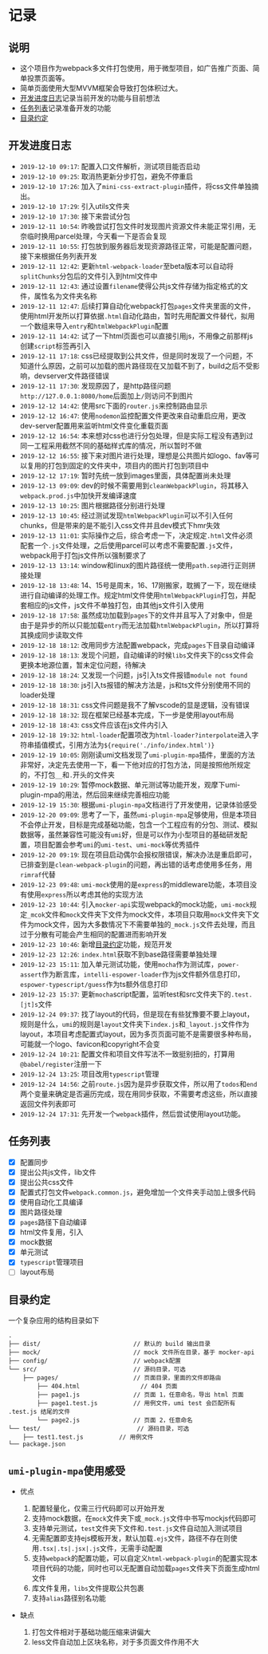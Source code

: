 # 记录

## 说明

- 这个项目作为webpack多文件打包使用，用于微型项目，如广告推广页面、简单投票页面等。
- 简单页面使用大型MVVM框架会导致打包体积过大。
- [开发进度日志](#开发进度日志)记录当前开发的功能与目前想法
- [任务列表](#任务列表)记录准备开发的功能
- [目录约定](#目录约定)

## 开发进度日志

- `2019-12-10 09:17`: 配置入口文件解析，测试项目能否启动
- `2019-12-10 09:25`: 取消热更新分步打包，避免不停重启
- `2019-12-10 17:26`: 加入了`mini-css-extract-plugin`插件，将css文件单独摘出。
- `2019-12-10 17:29`: 引入utils文件夹
- `2019-12-10 17:30`: 接下来尝试分包
- `2019-12-11 10:54`: 昨晚尝试打包文件时发现图片资源文件未能正常引用，无奈临时换用parcel处理，今天看一下是否会复现
- `2019-12-11 10:55`: 打包放到服务器后发现资源路径正常，可能是配置问题，接下来根据任务列表开发
- `2019-12-11 12:42`: 更新`html-webpack-loader`至beta版本可以自动将`splitChunks`分包后的文件引入到html文件中
- `2019-12-11 12:43`: 通过设置`filename`使得公共js文件存储为指定格式的文件，属性名为文件夹名称
- `2019-12-11 12:47`: 后续打算自动化webpack打包`pages`文件夹里面的文件，使用html开发所以打算依据`.html`自动化路由，暂时先用配置文件替代，拟用一个数组来导入`entry`和`htmlWebpackPlugin`配置
- `2019-12-11 14:42`: 试了一下html页面也可以直接引用js，不用像之前那样js创建`script`标签再引入
- `2019-12-11 17:18`: css已经提取到公共文件，但是同时发现了一个问题，不知道什么原因，之前可以加载的图片路径现在又加载不到了，build之后不受影响，devserver文件路径错误
- `2019-12-11 17:30`: 发现原因了，是http路径问题`http://127.0.0.1:8080/home`后面加上`/`则访问不到图片
- `2019-12-12 14:42`: 使用src下面的`router.js`来控制路由显示
- `2019-12-12 16:47`: 使用`nodemon`监控配置文件更改来自动重启应用，更改dev-server配置用来监听html文件变化重载页面
- `2019-12-12 16:54`: 本来想对css也进行分包处理，但是实际工程没有遇到过同一工程采用截然不同的基础样式库的情况，所以暂时不做
- `2019-12-12 16:55`: 接下来对图片进行处理，理想是公共图片如logo、fav等可以复用的打包到固定的文件夹中，项目内的图片打包到项目中
- `2019-12-12 17:19`: 暂时先统一放到images里面，具体配置尚未处理
- `2019-12-13 09:09`: dev的时候不需要用到`cleanWebpackPlugin`，将其移入`webpack.prod.js`中加快开发编译速度
- `2019-12-13 10:25`: 图片根据路径分别进行处理
- `2019-12-13 10:45`: 经过测试发现`htmlWebpackPlugin`可以不引入任何chunks，但是带来的是不能引入css文件并且dev模式下hmr失效
- `2019-12-13 11:01`: 实际操作之后，综合考虑一下，决定规定`.html`文件必须配套一个`.js`文件处理，之后使用parcel可以考虑不需要配置`.js`文件，webpack用于打包js文件所以强制要求了
- `2019-12-13 13:14`: window和linux的图片路径统一使用`path.sep`进行正则拼接处理
- `2019-12-18 13:48`: 14、15号是周末，16、17刚搬家，耽搁了一下，现在继续进行自动编译的处理工作。规定html文件使用`htmlWebpackPlugin`打包，并配套相应的js文件，js文件不单独打包，由其他js文件引入使用
- `2019-12-18 17:58`: 虽然成功加载到`pages`下的文件并且写入了对象中，但是由于是异步的所以只能加载`entry`而无法加载`htmlWebpackPlugin`，所以打算将其换成同步读取文件
- `2019-12-18 18:12`: 改用同步方法配置webpack，完成`pages`下目录自动编译
- `2019-12-18 18:13`: 发现个问题，自动编译的时候`libs`文件夹下的css文件会更换本地源位置，暂未定位问题，待解决
- `2019-12-18 18:24`: 又发现一个问题，js引入ts文件报错`module not found`
- `2019-12-18 18:30`: js引入ts报错的解决方法是，js和ts文件分别使用不同的loader处理
- `2019-12-18 18:31`: css文件问题是我不了解vscode的显是逻辑，没有错误
- `2019-12-18 18:32`: 现在框架已经基本完成，下一步是使用layout布局
- `2019-12-18 18:43`: css文件应该在js文件内引入
- `2019-12-18 19:32`: `html-loader`配置项改为`html-loader?interpolate`进入字符串插值模式，引用方法为`${require('./info/index.html')}`
- `2019-12-19 10:05`: 刚刚读umi文档发现了`umi-plugin-mpa`插件，里面的方法非常好，决定先去使用一下，看一下他对应的打包方法，同是按照他所规定的，不打包`__`和`.`开头的文件夹
- `2019-12-19 10:29`: 暂停mock数据、单元测试等功能开发，观摩下umi-plugin-mpa的用法，然后回来继续完善相应功能
- `2019-12-19 15:30`: 根据`umi-plugin-mpa`文档进行了开发使用，记录体验感受
- `2019-12-20 09:09`: 思考了一下，虽然`umi-plugin-mpa`足够使用，但是本项目不会停止开发，目标是完成基础功能，包含一个工程应有的分包、测试、模拟数据等，虽然兼容性可能没有`umi`好，但是可以作为小型项目的基础研发配置，项目配置会参考`umi`的`umi-test`、`umi-mock`等优秀插件
- `2019-12-20 09:19`: 现在项目启动偶尔会报权限错误，解决办法是重启即可，已排查到是`clean-webpack-plugin`的问题，再出错的话考虑使用多任务，用`rimraf`代替
- `2019-12-23 09:48`: `umi-mock`使用的是`express`的middleware功能，本项目没有使用`express`所以考虑其他的实现方法
- `2019-12-23 10:44`: 引入`mocker-api`实现webpack的mock功能，`umi-mock`规定`_mcok`文件和`mock`文件夹下文件为mock文件，本项目只取用`mock`文件夹下文件为mock文件，因为大多数情况下不需要单独的`_mock.js`文件去处理，而且过于分散有可能会产生相同的配置进而影响开发
- `2019-12-23 10:46`: 新增[目录约定](#目录约定)功能，规范开发
- `2019-12-23 12:26`: `index.html`获取不到base路径需要单独处理
- `2019-12-23 15:11`: 加入单元测试功能，使用`mocha`作为测试库，`power-assert`作为断言库，`intelli-espower-loader`作为js文件额外信息打印，`espower-typescript/guess`作为ts额外信息打印
- `2019-12-23 15:37`: 更新`mocha`script配置，监听test和src文件夹下的`.test.[jt]s`文件
- `2019-12-24 09:37`: 找了layout的代码，但是现在有些犹豫要不要上layout，规则是什么，`umi`的规则是`layout`文件夹下`index.js`和`_layout.js`文件作为layout，本项目考虑配置式layout，因为多页页面可能不是需要很多种布局，可能就一个logo、favicon和copyright不会变
- `2019-12-24 10:21`: 配置文件和项目文件写法不一致挺别扭的，打算用`@babel/register`注册一下
- `2019-12-24 13:25`: 项目改用`typescript`管理
- `2019-12-24 14:56`: 之前`route.js`因为是异步获取文件，所以用了`todos`和`end`两个变量来确定是否遍历完成，现在用同步获取，不需要考虑这些，所以直接返回文件列表即可
- `2019-12-24 17:31`: 先开发一个`webpack`插件，然后尝试使用layout功能。

## 任务列表

- [x] 配置同步
- [x] 提出公共js文件，lib文件
- [x] 提出公共css文件
- [x] 配置式打包文件`webpack.common.js`，避免增加一个文件夹手动加上很多代码
- [x] 使用自动化工具编译
- [x] 图片路径处理
- [x] `pages`路径下自动编译
- [x] html文件复用，引入
- [x] mock数据
- [x] 单元测试
- [x] `typescript`管理项目
- [ ] layout布局

## 目录约定

一个复杂应用的结构目录如下

``` (text)
.
├── dist/                          // 默认的 build 输出目录
├── mock/                          // mock 文件所在目录，基于 mocker-api
├── config/                        // webpack配置
└── src/                           // 源码目录，可选
    ├── pages/                     // 页面目录，里面的文件即路由
        ├── 404.html                 // 404 页面
        ├── page1.js               // 页面 1，任意命名，导出 html 页面
        ├── page1.test.js          // 用例文件，umi test 会匹配所有 .test.js 结尾的文件
        └── page2.js               // 页面 2，任意命名
└── test/                           // 源码目录，可选
    ├── test1.test.js          // 用例文件
└── package.json
```

## `umi-plugin-mpa`使用感受

- 优点
  1. 配置轻量化，仅需三行代码即可以开始开发
  2. 支持mock数据，在`mock`文件夹下或`_mock.js`文件中书写mockjs代码即可
  3. 支持单元测试，`test`文件夹下文件和`.test.js`文件自动加入测试项目
  4. 无需配置即支持ejs模板开发，默认加载`.ejs`文件，路径不存在则使用`.tsx|.ts|.jsx|.js`文件，无需手动配置
  5. 支持`webpack`的配置功能，可以自定义`html-webpack-plugin`的配置实现本项目代码的功能，同时也可以无配置自动加载`pages`文件夹下页面生成html文件
  6. 库文件复用，`libs`文件提取公共包裹
  7. 支持`alias`路径别名功能

- 缺点
  1. 打包文件相对于基础功能压缩来讲偏大
  2. less文件自动加上区块名称，对于多页面文件作用不大
